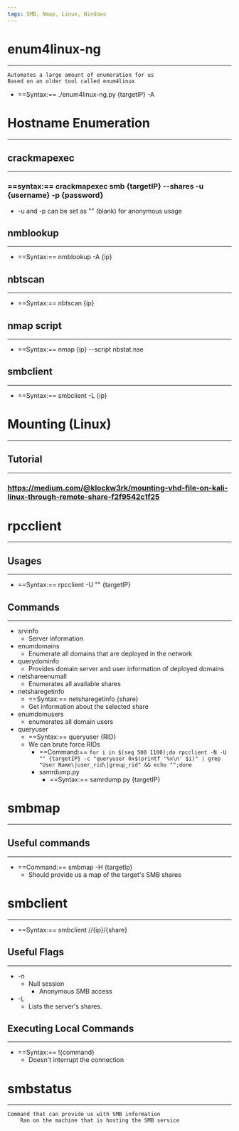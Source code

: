 ```yaml
---
tags: SMB, Nmap, Linux, Windows
---
```

# enum4linux-ng
***
	Automates a large amount of enumeration for us
	Based on an older tool called enum4linux
- ==Syntax:==  ./enum4linux-ng.py {targetIP} -A
# Hostname Enumeration
***
## crackmapexec
***
### ==syntax:==  crackmapexec smb {targetIP} --shares -u {username} -p {password}
- -u and -p can be set as "" (blank) for anonymous usage
## nmblookup
***
- ==Syntax:==  nmblookup -A {ip}
## nbtscan
***
- ==Syntax:== nbtscan {ip}

## nmap script
***
- ==Syntax:==  nmap {ip} --script nbstat.nse 

## smbclient
***
- ==Syntax:==  smbclient -L {ip}

# Mounting (Linux)
***
## Tutorial
***
### https://medium.com/@klockw3rk/mounting-vhd-file-on-kali-linux-through-remote-share-f2f9542c1f25
# rpcclient
***
## Usages
***
- ==Syntax:==  rpcclient -U "" {targetIP}
## Commands
***
- srvinfo
	- Server information
- enumdomains
	- Enumerate all domains that are deployed in the network
- querydominfo
	- Provides domain server and user information of deployed domains
- netshareenumall
	- Enumerates all available shares
- netsharegetinfo
	- ==Syntax:==  netsharegetinfo {share}
	- Get information about the selected share
- enumdomusers
	- enumerates all domain users
- queryuser
	- ==Syntax:==  queryuser {RID}
	- We can brute force RIDs
		- ==Command:==  `for i in $(seq 500 1100);do rpcclient -N -U "" {targetIP} -c "queryuser 0x$(printf '%x\n' $i)" | grep "User Name\|user_rid\|group_rid" && echo "";done`
		- samrdump.py
			- ==Syntax:==  samrdump.py {targetIP}
		


# smbmap
***
## Useful commands
***
- ==Command:==  smbmap -H {targetIp}
	- Should provide us a map of the target's SMB shares

# smbclient
***
- ==Syntax:==  smbclient //{ip}/{share}
## Useful Flags
***
- -n
	- Null session
		- Anonymous SMB access 
- -L
	- Lists the server's shares.

## Executing Local Commands
***
- ==Syntax:==  !{command}
	- Doesn't interrupt the connection

# smbstatus
***
	Command that can provide us with SMB information
		Ran on the machine that is hosting the SMB service 